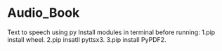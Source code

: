 # Audio_Book
Text to speech using py
Install modules in terminal before running:
1.pip install wheel.
2.pip insatll pyttsx3.
3.pip install PyPDF2.
